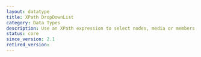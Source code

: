 ```yaml
---
layout: datatype
title: XPath DropDownList
category: Data Types
description: Use an XPath expression to select nodes, media or members to use as DropDownList options.
status: core
since_version: 2.1
retired_version: 
---
```

